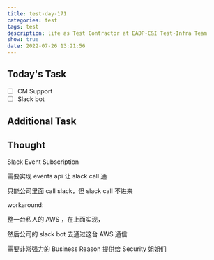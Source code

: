 ```yaml
---
title: test-day-171
categories: test
tags: test
description: life as Test Contractor at EADP-C&I Test-Infra Team
show: true
date: 2022-07-26 13:21:56
---
```

## Today's Task
- [ ] CM Support
- [ ] Slack bot

## Additional Task 

## Thought

Slack Event Subscription

需要实现 events api 让 slack call 通 

只能公司里面 call slack，但 slack call 不进来

workaround: 

整一台私人的 AWS ，在上面实现，

然后公司的 slack bot 去通过这台 AWS 通信

需要非常强力的 Business Reason 提供给 Security 姐姐们
